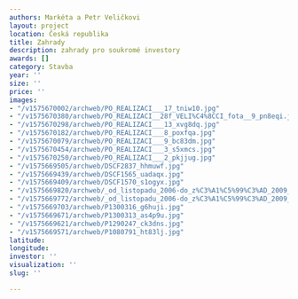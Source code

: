 ```yaml
---
authors: Markéta a Petr Veličkovi
layout: project
location: Česká republika
title: Zahrady
description: zahrady pro soukromé investory
awards: []
category: Stavba
year: ''
size: ''
price: ''
images:
- "/v1575670002/archweb/PO_REALIZACI___17_tniw10.jpg"
- "/v1575670380/archweb/PO_REALIZACI__28f_VELI%C4%8CCI_fota__9_pn8eqi.jpg"
- "/v1575670298/archweb/PO_REALIZACI___13_xvg8dq.jpg"
- "/v1575670182/archweb/PO_REALIZACI___8_poxfqa.jpg"
- "/v1575670079/archweb/PO_REALIZACI___9_bc83dm.jpg"
- "/v1575670454/archweb/PO_REALIZACI___3_s5xmcs.jpg"
- "/v1575670250/archweb/PO_REALIZACI___2_pkjjug.jpg"
- "/v1575669505/archweb/DSCF2837_hhmuwf.jpg"
- "/v1575669439/archweb/DSCF1565_uadaqx.jpg"
- "/v1575669409/archweb/DSCF1570_s1ogyx.jpg"
- "/v1575669820/archweb/_od_listopadu_2006-do_z%C3%A1%C5%99%C3%AD_2009_34_m95ky1.jpg"
- "/v1575669772/archweb/_od_listopadu_2006-do_z%C3%A1%C5%99%C3%AD_2009_32_lq22o1.jpg"
- "/v1575669703/archweb/P1300316_g6huji.jpg"
- "/v1575669671/archweb/P1300313_as4p9u.jpg"
- "/v1575669621/archweb/P1290247_ck3dns.jpg"
- "/v1575669571/archweb/P1080791_ht83lj.jpg"
latitude: 
longitude: 
investor: ''
visualization: ''
slug: ''

---
```

